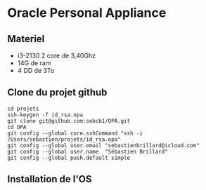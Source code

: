 # Oracle Personal Appliance

## Materiel

- i3-2130 2 core de 3,40Ghz
- 14G de ram
- 4 DD de 3To

## Clone du projet github

```
cd projets
ssh-keygen -f id_rsa.opa
git clone git@github.com:sebcb1/OPA.git
cd OPA
git config --global core.sshCommand "ssh -i /Users/sebastien/projets/id_rsa.opa"
git config --global user.email "sebastienbrillard@icloud.com"
git config --global user.name  "Sébastien Brillard"
git config --global push.default simple
```

## Installation de l'OS


